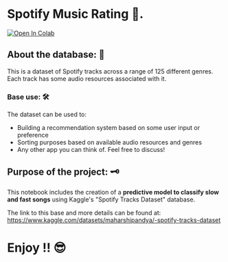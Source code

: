 # Spotify Music Rating 🎵.

<a href="https://colab.research.google.com/github/CaioLDias/Music_Classifier_Spotify/blob/main/Music_Classifier_Spotify.ipynb" target="_parent"><img src="https://colab.research.google.com/assets/colab-badge.svg" alt="Open In Colab"/></a>

## **About the database:** 🎲
This is a dataset of Spotify tracks across a range of 125 different genres. Each track has some audio resources associated with it.

### **Base use:** 🛠️
The dataset can be used to:

- Building a recommendation system based on some user input or preference
- Sorting purposes based on available audio resources and genres
- Any other app you can think of. Feel free to discuss!

## **Purpose of the project:** 🗝️

This notebook includes the creation of a **predictive model to classify slow and fast songs** using Kaggle's "Spotify Tracks Dataset" database.

The link to this base and more details can be found at:
https://www.kaggle.com/datasets/maharshipandya/-spotify-tracks-dataset

# Enjoy !! 😎
